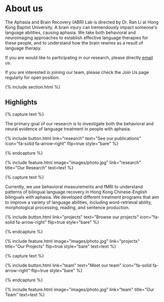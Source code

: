 ---
---

# About us

The Aphasia and Brain Recovery (ABR) Lab is directed by Dr. Ran Li at Hong Kong Baptist University. A brain injury can tremendously impact someone's language abilities, causing aphasia. We take both behavioral and neuroimaging approaches to establish effective language therapies for these people, and to understand how the brain rewires as a result of language therapy.

If you are would like to participating in our research, please directly [email](mailto:ranli92@hkbu.edu.hk) us.

If you are interested in joining our team, please check the Join Us page regularly for open position.

{% include section.html %}

## Highlights

{% capture text %}

The primary goal of our research is to investigate both the behavioral and neural evidence of language treatment in people with aphasia.

{%
  include button.html
  link="research"
  text="See our publications"
  icon="fa-solid fa-arrow-right"
  flip=true
  style="bare"
%}

{% endcapture %}

{%
  include feature.html
  image="images/photo.jpg"
  link="research"
  title="Our Research"
  text=text
%}

{% capture text %}

Currently, we use behavioral measurements and fMRI to understand patterns of bilingual language recovery in Hong Kong Chinese-English bilinguals with aphasia. We developed different treatment programs that aim to improve a variety of language abilities, including word-retrieval ability, morphological processing, reading, and sentence production.

{%
  include button.html
  link="projects"
  text="Browse our projects"
  icon="fa-solid fa-arrow-right"
  flip=true
  style="bare"
%}

{% endcapture %}

{%
  include feature.html
  image="images/photo.jpg"
  link="projects"
  title="Our Projects"
  flip=true
  style="bare"
  text=text
%}

{% capture text %}

{%
  include button.html
  link="team"
  text="Meet our team"
  icon="fa-solid fa-arrow-right"
  flip=true
  style="bare"
%}

{% endcapture %}

{%
  include feature.html
  image="images/photo.jpg"
  link="team"
  title="Our Team"
  text=text
%}
